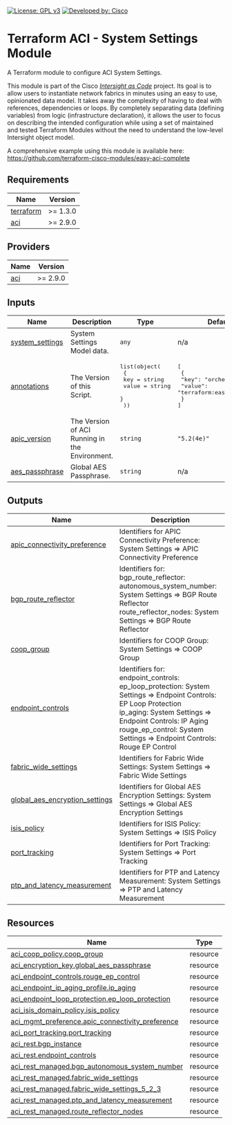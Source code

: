 <!-- BEGIN_TF_DOCS -->
[![License: GPL v3](https://img.shields.io/badge/License-GPLv3-blue.svg)](https://www.gnu.org/licenses/gpl-3.0)
[![Developed by: Cisco](https://img.shields.io/badge/Developed%20by-Cisco-blue)](https://developer.cisco.com)

# Terraform ACI - System Settings Module

A Terraform module to configure ACI System Settings.

This module is part of the Cisco [*Intersight as Code*](https://cisco.com/go/intersightascode) project. Its goal is to allow users to instantiate network fabrics in minutes using an easy to use, opinionated data model. It takes away the complexity of having to deal with references, dependencies or loops. By completely separating data (defining variables) from logic (infrastructure declaration), it allows the user to focus on describing the intended configuration while using a set of maintained and tested Terraform Modules without the need to understand the low-level Intersight object model.

A comprehensive example using this module is available here: https://github.com/terraform-cisco-modules/easy-aci-complete

## Requirements

| Name | Version |
|------|---------|
| <a name="requirement_terraform"></a> [terraform](#requirement\_terraform) | >= 1.3.0 |
| <a name="requirement_aci"></a> [aci](#requirement\_aci) | >= 2.9.0 |
## Providers

| Name | Version |
|------|---------|
| <a name="provider_aci"></a> [aci](#provider\_aci) | >= 2.9.0 |
## Inputs

| Name | Description | Type | Default | Required |
|------|-------------|------|---------|:--------:|
| <a name="input_system_settings"></a> [system\_settings](#input\_system\_settings) | System Settings Model data. | `any` | n/a | yes |
| <a name="input_annotations"></a> [annotations](#input\_annotations) | The Version of this Script. | <pre>list(object(<br>    {<br>      key   = string<br>      value = string<br>    }<br>  ))</pre> | <pre>[<br>  {<br>    "key": "orchestrator",<br>    "value": "terraform:easy-aci:v2.0"<br>  }<br>]</pre> | no |
| <a name="input_apic_version"></a> [apic\_version](#input\_apic\_version) | The Version of ACI Running in the Environment. | `string` | `"5.2(4e)"` | no |
| <a name="input_aes_passphrase"></a> [aes\_passphrase](#input\_aes\_passphrase) | Global AES Passphrase. | `string` | n/a | yes |
## Outputs

| Name | Description |
|------|-------------|
| <a name="output_apic_connectivity_preference"></a> [apic\_connectivity\_preference](#output\_apic\_connectivity\_preference) | Identifiers for APIC Connectivity Preference: System Settings => APIC Connectivity Preference |
| <a name="output_bgp_route_reflector"></a> [bgp\_route\_reflector](#output\_bgp\_route\_reflector) | Identifiers for:<br>  bgp\_route\_reflector:<br>    autonomous\_system\_number: System Settings => BGP Route Reflector<br>    route\_reflector\_nodes:    System Settings => BGP Route Reflector |
| <a name="output_coop_group"></a> [coop\_group](#output\_coop\_group) | Identifiers for COOP Group: System Settings => COOP Group |
| <a name="output_endpoint_controls"></a> [endpoint\_controls](#output\_endpoint\_controls) | Identifiers for:<br>  endpoint\_controls:<br>    ep\_loop\_protection: System Settings => Endpoint Controls: EP Loop Protection<br>    ip\_aging: System Settings => Endpoint Controls: IP Aging<br>    rouge\_ep\_control: System Settings => Endpoint Controls: Rouge EP Control |
| <a name="output_fabric_wide_settings"></a> [fabric\_wide\_settings](#output\_fabric\_wide\_settings) | Identifiers for Fabric Wide Settings: System Settings => Fabric Wide Settings |
| <a name="output_global_aes_encryption_settings"></a> [global\_aes\_encryption\_settings](#output\_global\_aes\_encryption\_settings) | Identifiers for Global AES Encryption Settings: System Settings => Global AES Encryption Settings |
| <a name="output_isis_policy"></a> [isis\_policy](#output\_isis\_policy) | Identifiers for ISIS Policy: System Settings => ISIS Policy |
| <a name="output_port_tracking"></a> [port\_tracking](#output\_port\_tracking) | Identifiers for Port Tracking: System Settings => Port Tracking |
| <a name="output_ptp_and_latency_measurement"></a> [ptp\_and\_latency\_measurement](#output\_ptp\_and\_latency\_measurement) | Identifiers for PTP and Latency Measurement: System Settings => PTP and Latency Measurement |
## Resources

| Name | Type |
|------|------|
| [aci_coop_policy.coop_group](https://registry.terraform.io/providers/CiscoDevNet/aci/latest/docs/resources/coop_policy) | resource |
| [aci_encryption_key.global_aes_passphrase](https://registry.terraform.io/providers/CiscoDevNet/aci/latest/docs/resources/encryption_key) | resource |
| [aci_endpoint_controls.rouge_ep_control](https://registry.terraform.io/providers/CiscoDevNet/aci/latest/docs/resources/endpoint_controls) | resource |
| [aci_endpoint_ip_aging_profile.ip_aging](https://registry.terraform.io/providers/CiscoDevNet/aci/latest/docs/resources/endpoint_ip_aging_profile) | resource |
| [aci_endpoint_loop_protection.ep_loop_protection](https://registry.terraform.io/providers/CiscoDevNet/aci/latest/docs/resources/endpoint_loop_protection) | resource |
| [aci_isis_domain_policy.isis_policy](https://registry.terraform.io/providers/CiscoDevNet/aci/latest/docs/resources/isis_domain_policy) | resource |
| [aci_mgmt_preference.apic_connectivity_preference](https://registry.terraform.io/providers/CiscoDevNet/aci/latest/docs/resources/mgmt_preference) | resource |
| [aci_port_tracking.port_tracking](https://registry.terraform.io/providers/CiscoDevNet/aci/latest/docs/resources/port_tracking) | resource |
| [aci_rest.bgp_instance](https://registry.terraform.io/providers/CiscoDevNet/aci/latest/docs/resources/rest) | resource |
| [aci_rest.endpoint_controls](https://registry.terraform.io/providers/CiscoDevNet/aci/latest/docs/resources/rest) | resource |
| [aci_rest_managed.bgp_autonomous_system_number](https://registry.terraform.io/providers/CiscoDevNet/aci/latest/docs/resources/rest_managed) | resource |
| [aci_rest_managed.fabric_wide_settings](https://registry.terraform.io/providers/CiscoDevNet/aci/latest/docs/resources/rest_managed) | resource |
| [aci_rest_managed.fabric_wide_settings_5_2_3](https://registry.terraform.io/providers/CiscoDevNet/aci/latest/docs/resources/rest_managed) | resource |
| [aci_rest_managed.ptp_and_latency_measurement](https://registry.terraform.io/providers/CiscoDevNet/aci/latest/docs/resources/rest_managed) | resource |
| [aci_rest_managed.route_reflector_nodes](https://registry.terraform.io/providers/CiscoDevNet/aci/latest/docs/resources/rest_managed) | resource |
<!-- END_TF_DOCS -->